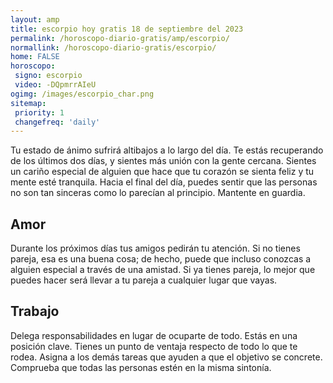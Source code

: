 ```yaml
---
layout: amp
title: escorpio hoy gratis 18 de septiembre del 2023 
permalink: /horoscopo-diario-gratis/amp/escorpio/
normallink: /horoscopo-diario-gratis/escorpio/
home: FALSE
horoscopo:
 signo: escorpio
 video: -DQpmrrAIeU
ogimg: /images/escorpio_char.png
sitemap:
 priority: 1
 changefreq: 'daily'
---
```



Tu estado de ánimo sufrirá altibajos a lo largo del día. Te estás recuperando de los últimos dos días, y sientes más unión con la gente cercana. Sientes un cariño especial de alguien que hace que tu corazón se sienta feliz y tu mente esté tranquila. Hacia el final del día, puedes sentir que las personas no son tan sinceras como lo parecían al principio. Mantente en guardia.

## Amor

Durante los próximos días tus amigos pedirán tu atención. Si no tienes pareja, esa es una buena cosa; de hecho, puede que incluso conozcas a alguien especial a través de una amistad. Si ya tienes pareja, lo mejor que puedes hacer será llevar a tu pareja a cualquier lugar que vayas.

## Trabajo

Delega responsabilidades en lugar de ocuparte de todo. Estás en una posición clave. Tienes un punto de ventaja respecto de todo lo que te rodea. Asigna a los demás tareas que ayuden a que el objetivo se concrete. Comprueba que todas las personas estén en la misma sintonía.
